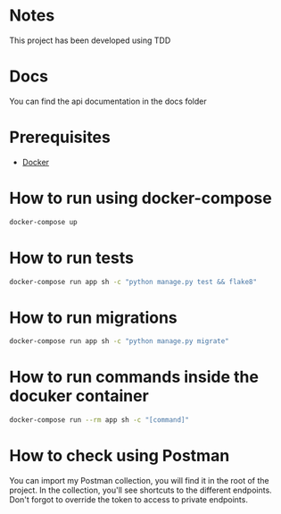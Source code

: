 # Notes
This project has been developed using TDD

# Docs
You can find the api documentation in the docs folder

# Prerequisites
- [Docker](https://docs.docker.com/docker-for-mac/install/) 

# How to run using docker-compose
```bash
docker-compose up
```

# How to run tests
```bash
docker-compose run app sh -c "python manage.py test && flake8"
```

# How to run migrations
```bash
docker-compose run app sh -c "python manage.py migrate"
```

# How to run commands inside the docuker container
```bash
docker-compose run --rm app sh -c "[command]"
```

# How to check using Postman
You can import my Postman collection, you will find it in the root of the project. In the collection, you'll see shortcuts to the different endpoints. Don't forgot to override the token to access to private endpoints.
